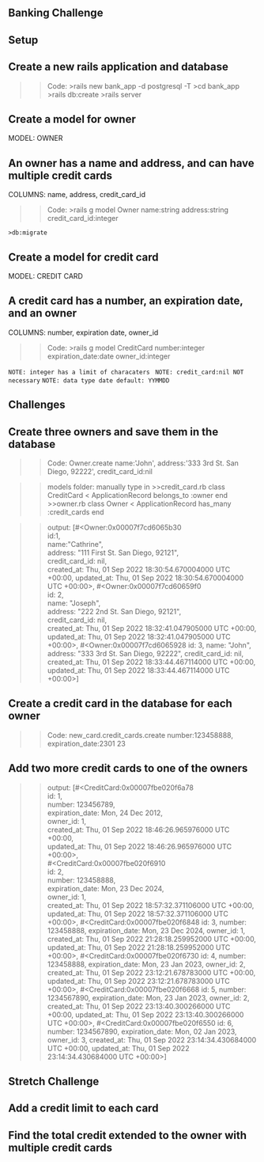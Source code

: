 ## Banking Challenge
## Setup
## Create a new rails application and database
>>Code:
    >rails new bank_app -d postgresql -T
    >cd bank_app
    >rails db:create
    >rails server

## Create a model for owner
MODEL: OWNER
## An owner has a name and address, and can have multiple credit cards
COLUMNS: name, address, credit_card_id

>>Code:
    >rails g model Owner name:string address:string credit_card_id:integer

    >db:migrate

## Create a model for credit card
MODEL: CREDIT CARD
## A credit card has a number, an expiration date, and an owner
COLUMNS: number, expiration date, owner_id

>>Code:
    >rails g model CreditCard number:integer expiration_date:date owner_id:integer

`NOTE: integer has a limit of characaters `
`NOTE: credit_card:nil NOT necessary`
`NOTE: data type date default: YYMMDD`

## Challenges
## Create three owners and save them in the database

>>Code:
Owner.create name:'John', address:'333 3rd St. San Diego, 92222',
 credit_card_id:nil

>> models folder: manually type in
    >>credit_card.rb
        class CreditCard < ApplicationRecord
        belongs_to :owner
        end
    >>owner.rb 
        class Owner < ApplicationRecord
        has_many :credit_cards
        end

>>output:
 [#<Owner:0x00007f7cd6065b30    
  id:1,    
  name:"Cathrine",                                          
  address: "111 First St. San Diego, 92121",                 
  credit_card_id: nil,                                       
  created_at: Thu, 01 Sep 2022 18:30:54.670004000 UTC +00:00,
  updated_at: Thu, 01 Sep 2022 18:30:54.670004000 UTC +00:00>,
 #<Owner:0x00007f7cd60659f0                                  
  id: 2,                                                     
  name: "Joseph",                                            
  address: "222 2nd St. San Diego, 92121",                   
  credit_card_id: nil,                                       
  created_at: Thu, 01 Sep 2022 18:32:41.047905000 UTC +00:00,
  updated_at: Thu, 01 Sep 2022 18:32:41.047905000 UTC +00:00>,
 #<Owner:0x00007f7cd6065928
  id: 3,
  name: "John",
  address: "333 3rd St. San Diego, 92222",
  credit_card_id: nil,
  created_at: Thu, 01 Sep 2022 18:33:44.467114000 UTC +00:00,
  updated_at: Thu, 01 Sep 2022 18:33:44.467114000 UTC +00:00>] 

## Create a credit card in the database for each owner
>>Code:
new_card.credit_cards.create number:123458888, expiration_date:2301
23

## Add two more credit cards to one of the owners

>>output:
[#<CreditCard:0x00007fbe020f6a78                                  
  id: 1,                                                          
  number: 123456789,                                              
  expiration_date: Mon, 24 Dec 2012,                              
  owner_id: 1,                                                    
  created_at: Thu, 01 Sep 2022 18:46:26.965976000 UTC +00:00,     
  updated_at: Thu, 01 Sep 2022 18:46:26.965976000 UTC +00:00>,    
 #<CreditCard:0x00007fbe020f6910                                  
  id: 2,                                                          
  number: 123458888,                                              
  expiration_date: Mon, 23 Dec 2024,                              
  owner_id: 1,                                                    
  created_at: Thu, 01 Sep 2022 18:57:32.371106000 UTC +00:00,     
  updated_at: Thu, 01 Sep 2022 18:57:32.371106000 UTC +00:00>,
 #<CreditCard:0x00007fbe020f6848
  id: 3,
  number: 123458888,
  expiration_date: Mon, 23 Dec 2024,
  owner_id: 1,
  created_at: Thu, 01 Sep 2022 21:28:18.259952000 UTC +00:00,
  updated_at: Thu, 01 Sep 2022 21:28:18.259952000 UTC +00:00>,
 #<CreditCard:0x00007fbe020f6730
  id: 4,
  number: 123458888,
  expiration_date: Mon, 23 Jan 2023,
  owner_id: 2,
  created_at: Thu, 01 Sep 2022 23:12:21.678783000 UTC +00:00,
  updated_at: Thu, 01 Sep 2022 23:12:21.678783000 UTC +00:00>,
 #<CreditCard:0x00007fbe020f6668
  id: 5,
  number: 1234567890,
  expiration_date: Mon, 23 Jan 2023,
  owner_id: 2,
  created_at: Thu, 01 Sep 2022 23:13:40.300266000 UTC +00:00,
  updated_at: Thu, 01 Sep 2022 23:13:40.300266000 UTC +00:00>,
 #<CreditCard:0x00007fbe020f6550
  id: 6,
  number: 1234567890,
  expiration_date: Mon, 02 Jan 2023,
  owner_id: 3,
  created_at: Thu, 01 Sep 2022 23:14:34.430684000 UTC +00:00,
  updated_at: Thu, 01 Sep 2022 23:14:34.430684000 UTC +00:00>] 

## Stretch Challenge
## Add a credit limit to each card
## Find the total credit extended to the owner with multiple credit cards